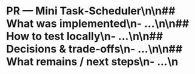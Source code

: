 # PR — Mini Task‑Scheduler\n\n## What was implemented\n- ...\n\n## How to test locally\n- ...\n\n## Decisions & trade‑offs\n- ...\n\n## What remains / next steps\n- ...\n